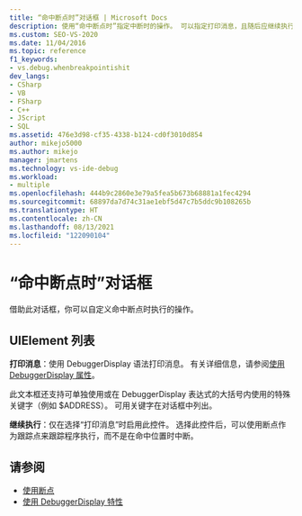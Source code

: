```yaml
---
title: “命中断点时”对话框 | Microsoft Docs
description: 使用“命中断点时”指定中断时的操作。 可以指定打印消息，且随后应继续执行。
ms.custom: SEO-VS-2020
ms.date: 11/04/2016
ms.topic: reference
f1_keywords:
- vs.debug.whenbreakpointishit
dev_langs:
- CSharp
- VB
- FSharp
- C++
- JScript
- SQL
ms.assetid: 476e3d98-cf35-4338-b124-cd0f3010d854
author: mikejo5000
ms.author: mikejo
manager: jmartens
ms.technology: vs-ide-debug
ms.workload:
- multiple
ms.openlocfilehash: 444b9c2860e3e79a5fea5b673b68881a1fec4294
ms.sourcegitcommit: 68897da7d74c31ae1ebf5d47c7b5ddc9b108265b
ms.translationtype: HT
ms.contentlocale: zh-CN
ms.lasthandoff: 08/13/2021
ms.locfileid: "122090104"
---
```

# <a name="when-breakpoint-is-hit-dialog-box"></a>“命中断点时”对话框
借助此对话框，你可以自定义命中断点时执行的操作。

## <a name="uielement-list"></a>UIElement 列表
 **打印消息**：使用 DebuggerDisplay 语法打印消息。 有关详细信息，请参阅[使用 DebuggerDisplay 属性](../debugger/using-the-debuggerdisplay-attribute.md)。

 此文本框还支持可单独使用或在 DebuggerDisplay 表达式的大括号内使用的特殊关键字（例如 $ADDRESS）。 可用关键字在对话框中列出。

 **继续执行**：仅在选择“打印消息”时启用此控件。 选择此控件后，可以使用断点作为跟踪点来跟踪程序执行，而不是在命中位置时中断。

## <a name="see-also"></a>请参阅
- [使用断点](../debugger/using-breakpoints.md)
- [使用 DebuggerDisplay 特性](../debugger/using-the-debuggerdisplay-attribute.md)
